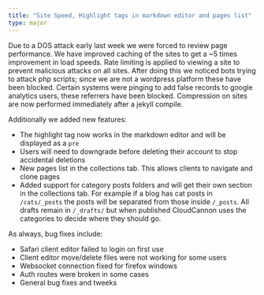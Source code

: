 ```yaml
---
title: "Site Speed, Highlight tags in markdown editor and pages list"
type: major
---
```


Due to a DOS attack early last week we were forced to review page performance. We have improved caching of the sites to get a ~5 times improvement in load speeds. Rate limiting is applied to viewing a site to prevent malicious attacks on all sites. After doing this we noticed bots trying to attack php scripts; since we are not a wordpress platform these have been blocked. Certain systems were pinging to add false records to google analytics users, these referrers have been blocked. Compression on sites are now performed immediately after a jekyll compile.

Additionally we added new features:

* The highlight tag now works in the markdown editor and will be displayed as a `pre`
* Users will need to downgrade before deleting their account to stop accidental deletions
* New pages list in the collections tab. This allows clients to navigate and clone pages
* Added support for category posts folders and will get their own section in the collections tab. For example if a blog has cat posts in `/cats/_posts` the posts will be separated from those inside `/_posts`. All drafts remain in `/_drafts/` but when published CloudCannon uses the categories to decide where they should go.


As always, bug fixes include:

* Safari client editor failed to login on first use
* Client editor move/delete files were not working for some users
* Websocket connection fixed for firefox windows
* Auth routes were broken in some cases
* General bug fixes and tweeks